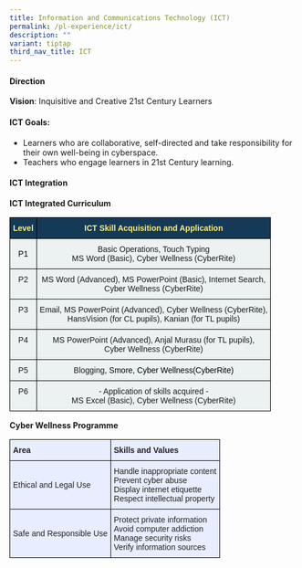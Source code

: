 ```yaml
---
title: Information and Communications Technology (ICT)
permalink: /pl-experience/ict/
description: ""
variant: tiptap
third_nav_title: ICT
---
```

#### **Direction**

  

**Vision**:&nbsp;Inquisitive and Creative 21st Century Learners  
  

#### **ICT Goals:**

*   Learners who are collaborative, self-directed and take responsibility for their own well-being in cyberspace.
*   Teachers who engage learners in 21st Century learning.

  

#### **ICT Integration**

**ICT Integrated Curriculum**

<style type="text/css">
.tg  {border-collapse:collapse;border-spacing:0;}
.tg td{border-color:black;border-style:solid;border-width:1px;font-family:Arial, sans-serif;font-size:14px;
  overflow:hidden;padding:10px 5px;word-break:normal;}
.tg th{border-color:black;border-style:solid;border-width:1px;font-family:Arial, sans-serif;font-size:14px;
  font-weight:normal;overflow:hidden;padding:10px 5px;word-break:normal;}
.tg .tg-umoe{background-color:#EBF2F1;text-align:center;vertical-align:middle}
.tg .tg-nifb{background-color:#153A57;color:#FEF07D;font-weight:bold;text-align:center;vertical-align:middle}
.tg .tg-igha{background-color:#EBF2F1;text-align:center;vertical-align:top}
</style>
<table class="tg">
<thead>
  <tr>
    <th class="tg-nifb"><span style="color:#FEF07D;background-color:#153A57">Level</span></th>
    <th class="tg-nifb"><span style="color:#FEF07D;background-color:#153A57">ICT Skill Acquisition and Application</span></th>
  </tr>
</thead>
<tbody>
  <tr>
    <td class="tg-umoe"><span style="color:#000;background-color:transparent">P1</span></td>
    <td class="tg-igha">Basic Operations, Touch Typing<br>MS Word (Basic), Cyber Wellness (CyberRite)</td>
  </tr>
  <tr>
    <td class="tg-igha">P2</td>
    <td class="tg-igha">MS Word (Advanced), MS PowerPoint (Basic), Internet Search,<br>Cyber Wellness (CyberRite)</td>
  </tr>
  <tr>
    <td class="tg-igha">P3 </td>
    <td class="tg-igha">Email, MS PowerPoint (Advanced), Cyber Wellness (CyberRite),<br>HansVision (for CL pupils), Kanian (for TL pupils)</td>
  </tr>
  <tr>
    <td class="tg-igha">P4</td>
    <td class="tg-igha">MS PowerPoint (Advanced), Anjal Murasu (for TL pupils),<br>Cyber Wellness (CyberRite) </td>
  </tr>
  <tr>
    <td class="tg-igha">P5 </td>
    <td class="tg-igha"> Blogging<span style="color:#000">, Smore, Cyber Wellness(CyberRite)</span></td>
  </tr>
  <tr>
    <td class="tg-igha">P6</td>
    <td class="tg-igha">- Application of skills acquired -<br>MS Excel (Basic), Cyber Wellness (CyberRite) </td>
  </tr>
</tbody>
</table>

**Cyber Wellness Programme**

<style type="text/css">
.tg  {border-collapse:collapse;border-spacing:0;}
.tg td{border-color:black;border-style:solid;border-width:1px;font-family:Arial, sans-serif;font-size:14px;
  overflow:hidden;padding:10px 5px;word-break:normal;}
.tg th{border-color:black;border-style:solid;border-width:1px;font-family:Arial, sans-serif;font-size:14px;
  font-weight:normal;overflow:hidden;padding:10px 5px;word-break:normal;}
.tg .tg-xwen{background-color:#E8EDFF;color:#222;font-weight:bold;text-align:left;vertical-align:middle}
.tg .tg-lr6o{background-color:#E8EDFF;color:#222;text-align:left;vertical-align:middle}
</style>
<table class="tg">
<thead>
  <tr>
    <th class="tg-xwen"><span style="color:#222">Area</span></th>
    <th class="tg-xwen"><span style="color:#222">Skills and Values</span></th>
  </tr>
</thead>
<tbody>
  <tr>
    <td class="tg-lr6o"><span style="color:#222">Ethical and Legal Use</span></td>
    <td class="tg-lr6o"><span style="color:#222">Handle inappropriate content</span><br><span style="color:#222">Prevent cyber abuse</span><br><span style="color:#222">Display internet etiquette</span><br><span style="color:#222">Respect intellectual property</span></td>
  </tr>
  <tr>
    <td class="tg-lr6o"><span style="color:#222">Safe and Responsible Use</span></td>
    <td class="tg-lr6o"><span style="color:#222">Protect private information</span><br><span style="color:#222">Avoid computer addiction</span><br><span style="color:#222">Manage security risks</span><br><span style="color:#222">Verify information sources</span></td>
  </tr>
</tbody>
</table>